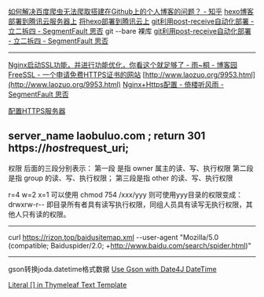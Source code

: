 [如何解决百度爬虫无法爬取搭建在Github上的个人博客的问题？ - 知乎](https://www.zhihu.com/question/30898326)
[hexo博客部署到腾讯云服务器上](http://www.fogsail.net/2018/02/22/20180222/)
[将hexo部署到腾讯云上](http://www.qiuqingyu.cn/2017/03/23/%E5%B0%86hexo%E9%83%A8%E7%BD%B2%E5%88%B0%E8%85%BE%E8%AE%AF%E4%BA%91%E4%B8%8A/)
[git利用post-receive自动化部署 - 立二拆四 - SegmentFault 思否](https://segmentfault.com/a/1190000010185734)
git --bare 裸库 [git利用post-receive自动化部署 - 立二拆四 - SegmentFault 思否](https://segmentfault.com/a/1190000010185734)

---
[Nginx启动SSL功能，并进行功能优化，你看这个就足够了 - 雨~桐 - 博客园](https://www.cnblogs.com/piscesLoveCc/p/6120875.html)
[FreeSSL - 一个申请免费HTTPS证书的网站](https://freessl.org/)
[http://www.laozuo.org/9953.html](http://www.laozuo.org/9953.html)
[Nginx+Https配置 - 倚楼听风雨 - SegmentFault 思否](https://segmentfault.com/a/1190000004976222)

[配置HTTPS服务器](http://tengine.taobao.org/nginx_docs/cn/docs/http/configuring_https_servers.html)


server_name laobuluo.com ;
return 301 https://$host$request_uri;
---
权限
后面的三段分别表示：
第一段 是指 owner 属主的读、写、执行权限
第二段是指 group 的读、写、执行权限；
第三段是指 other 的读、写、执行权限
 
r=4 w=2 x=1
可以使用  chmod 754 /xxx/yyy
则可使用yyy目录的权限变成：
drwxrw-r--
即目录所有者具有读写执行权限，同组人员具有读写无执行权限，其他人只有读的权限。


---
curl https://rizon.top/baidusitemap.xml --user-agent "Mozilla/5.0 (compatible; Baiduspider/2.0; +http://www.baidu.com/search/spider.html)"


---
gson转换joda.datetime格式数据
[Use Gson with Date4J DateTime](https://stackoverflow.com/questions/18786243/use-gson-with-date4j-datetime)

[Literal [] in Thymeleaf Text Template](https://stackoverflow.com/questions/50262343/literal-in-thymeleaf-text-template)